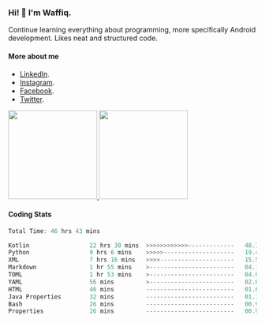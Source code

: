 ### Hi! 👋 I'm Waffiq.

Continue learning everything about programming, more specifically Android development. Likes neat and structured code.

#### More about me 
- [LinkedIn](https://www.linkedin.com/in/waffiqaziz/).
- [Instagram](https://www.instagram.com/waffiqaziz/).
- [Facebook](https://web.facebook.com/WaffiqAziz/).
- [Twitter](https://twitter.com/AzizWaffiq).

<p align="left">
<a href="https://github.com/waffiqaziz">
  <img height="180em" src="https://github-readme-stats-eight-theta.vercel.app/api?username=waffiqaziz&show_icons=true&theme=algolia&include_all_commits=true&count_private=true"/>
  <img height="180em" src="https://github-readme-stats-eight-theta.vercel.app/api/top-langs/?username=waffiqaziz&layout=compact&langs_count=8&theme=algolia"/>
</a>
</p>

#### Coding Stats
<!--START_SECTION:waka-->

```rust
Total Time: 46 hrs 43 mins

Kotlin                 22 hrs 30 mins  >>>>>>>>>>>>-------------   48.12 %
Python                 9 hrs 6 mins    >>>>>--------------------   19.47 %
XML                    7 hrs 16 mins   >>>>---------------------   15.54 %
Markdown               1 hr 55 mins    >------------------------   04.12 %
TOML                   1 hr 53 mins    >------------------------   04.05 %
YAML                   56 mins         >------------------------   02.00 %
HTML                   46 mins         -------------------------   01.66 %
Java Properties        32 mins         -------------------------   01.17 %
Bash                   26 mins         -------------------------   00.96 %
Properties             26 mins         -------------------------   00.95 %
```

<!--END_SECTION:waka-->
